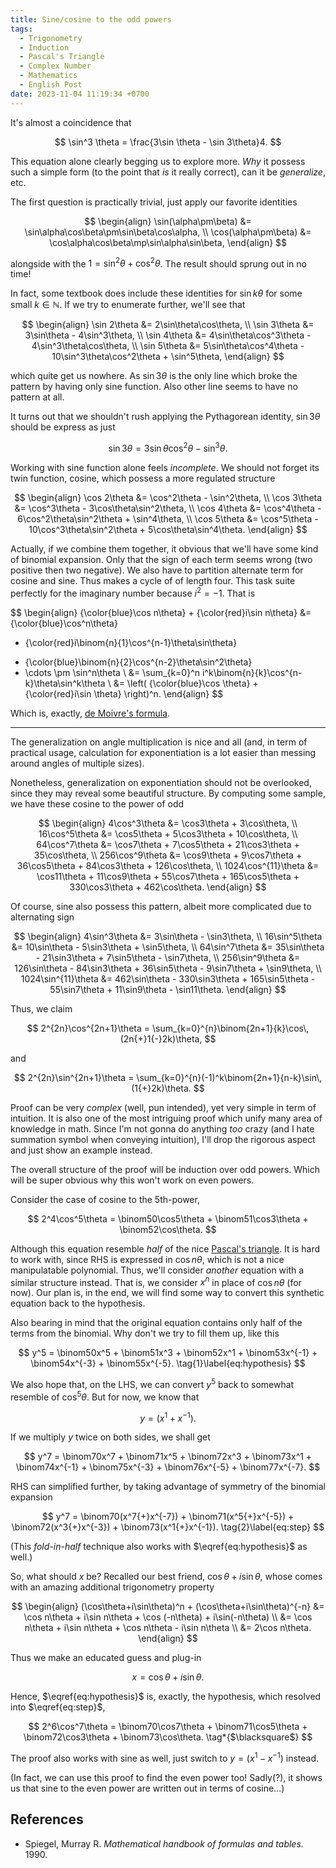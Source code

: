 ```yaml
---
title: Sine/cosine to the odd powers
tags:
  - Trigonometry
  - Induction
  - Pascal's Triangle
  - Complex Number
  - Mathematics
  - English Post
date: 2023-11-04 11:19:34 +0700
---
```


It's almost a coincidence that

$$
\sin^3 \theta = \frac{3\sin \theta - \sin 3\theta}4.
$$

This equation alone clearly begging us to explore more. *Why* it possess such a simple form (to the point that *is* it really correct), can it be *generalize*, etc.

The first question is practically trivial, just apply our favorite identities

$$
\begin{align}
\sin(\alpha\pm\beta) &= \sin\alpha\cos\beta\pm\sin\beta\cos\alpha, \\
\cos(\alpha\pm\beta) &= \cos\alpha\cos\beta\mp\sin\alpha\sin\beta,
\end{align}
$$

alongside with the $1 = \sin^2\theta + \cos^2\theta$. The result should sprung out in no time!

In fact, some textbook does include these identities for $\sin k\theta$ for some small $k\in\mathbb{N}$. If we try to enumerate further, we'll see that

$$
\begin{align}
\sin 2\theta &= 2\sin\theta\cos\theta, \\
\sin 3\theta &= 3\sin\theta - 4\sin^3\theta, \\
\sin 4\theta &= 4\sin\theta\cos^3\theta - 4\sin^3\theta\cos\theta, \\
\sin 5\theta &= 5\sin\theta\cos^4\theta - 10\sin^3\theta\cos^2\theta + \sin^5\theta,
\end{align}
$$

which quite get us nowhere. As $\sin3\theta$ is the only line which broke the pattern by having only sine function. Also other line seems to have no pattern at all.

It turns out that we shouldn't rush applying the Pythagorean identity, $\sin3\theta$ should be express as just

$$
\sin 3\theta = 3\sin\theta\cos^2\theta - \sin^3\theta.
$$

Working with sine function alone feels *incomplete*. We should not forget its twin function, cosine, which possess a more regulated structure

$$
\begin{align}
\cos 2\theta &= \cos^2\theta - \sin^2\theta, \\
\cos 3\theta &= \cos^3\theta - 3\cos\theta\sin^2\theta, \\
\cos 4\theta &= \cos^4\theta - 6\cos^2\theta\sin^2\theta + \sin^4\theta, \\
\cos 5\theta &= \cos^5\theta - 10\cos^3\theta\sin^2\theta + 5\cos\theta\sin^4\theta.
\end{align}
$$

Actually, if we combine them together, it obvious that we'll have some kind of binomial expansion. Only that the sign of each term seems wrong (two positive then two negative). We also have to partition alternate term for cosine and sine. Thus makes a cycle of of length four. This task suite perfectly for the imaginary number because $i^2=-1$. That is

$$
\begin{align}
{\color{blue}\cos n\theta} + {\color{red}i\sin n\theta}
&= {\color{blue}\cos^n\theta}
 + {\color{red}i\binom{n}{1}\cos^{n-1}\theta\sin\theta}
 - {\color{blue}\binom{n}{2}\cos^{n-2}\theta\sin^2\theta}
 - \cdots
\pm \sin^n\theta \\
&= \sum_{k=0}^n i^k\binom{n}{k}\cos^{n-k}\theta\sin^k\theta \\
&= \left( {\color{blue}\cos \theta} + {\color{red}i\sin \theta} \right)^n.
\end{align}
$$

Which is, exactly, [de Moivre's formula][].

---

The generalization on angle multiplication is nice and all (and, in term of practical usage, calculation for exponentiation is a lot easier than messing around angles of multiple sizes).

Nonetheless, generalization on exponentiation should not be overlooked, since they may reveal some beautiful structure. By computing some sample, we have these cosine to the power of odd

$$
\begin{align}
4\cos^3\theta &= \cos3\theta + 3\cos\theta, \\
16\cos^5\theta &= \cos5\theta + 5\cos3\theta + 10\cos\theta, \\
64\cos^7\theta &= \cos7\theta + 7\cos5\theta + 21\cos3\theta + 35\cos\theta, \\
256\cos^9\theta &= \cos9\theta + 9\cos7\theta + 36\cos5\theta + 84\cos3\theta + 126\cos\theta, \\
1024\cos^{11}\theta &= \cos11\theta + 11\cos9\theta + 55\cos7\theta + 165\cos5\theta + 330\cos3\theta + 462\cos\theta.
\end{align}
$$

Of course, sine also possess this pattern, albeit more complicated due to alternating sign

$$
\begin{align}
4\sin^3\theta &= 3\sin\theta - \sin3\theta, \\
16\sin^5\theta &= 10\sin\theta - 5\sin3\theta + \sin5\theta, \\
64\sin^7\theta &= 35\sin\theta - 21\sin3\theta + 7\sin5\theta - \sin7\theta, \\
256\sin^9\theta &= 126\sin\theta - 84\sin3\theta + 36\sin5\theta - 9\sin7\theta + \sin9\theta, \\
1024\sin^{11}\theta &= 462\sin\theta - 330\sin3\theta + 165\sin5\theta - 55\sin7\theta + 11\sin9\theta - \sin11\theta.
\end{align}
$$

Thus, we claim

$$
2^{2n}\cos^{2n+1}\theta = \sum_{k=0}^{n}\binom{2n+1}{k}\cos\,(2n{+}1{-}2k)\theta,
$$

and

$$
2^{2n}\sin^{2n+1}\theta = \sum_{k=0}^{n}(-1)^k\binom{2n+1}{n-k}\sin\,(1{+}2k)\theta.
$$

Proof can be very *complex* (well, pun intended), yet very simple in term of intuition. It is also one of the most intriguing proof which unify many area of knowledge in math. Since I'm not gonna do anything *too* crazy (and I hate summation symbol when conveying intuition), I'll drop the rigorous aspect and just show an example instead.

The overall structure of the proof will be induction over odd powers. Which will be super obvious why this won't work on even powers.

Consider the case of cosine to the 5th-power,

$$
2^4\cos^5\theta = \binom50\cos5\theta + \binom51\cos3\theta + \binom52\cos\theta.
$$

Although this equation resemble *half* of the nice [Pascal's triangle][]. It is hard to work with, since RHS is expressed in $\cos n\theta$, which is not a nice manipulatable polynomial. Thus, we'll consider *another* equation with a similar structure instead. That is, we consider $x^n$ in place of $\cos n\theta$ (for now). Our plan is, in the end, we will find some way to convert this synthetic equation back to the hypothesis.

Also bearing in mind that the original equation contains only half of the terms from the binomial. Why don't we try to fill them up, like this

$$
y^5 = \binom50x^5 + \binom51x^3 + \binom52x^1 + \binom53x^{-1} + \binom54x^{-3} + \binom55x^{-5}.
\tag{1}\label{eq:hypothesis}
$$

We also hope that, on the LHS, we can convert $y^5$ back to somewhat resemble of $\cos^5\theta$. But for now, we know that

$$
y = (x^1+x^{-1}).
$$

If we multiply $y$ twice on both sides, we shall get

$$
y^7 = \binom70x^7 + \binom71x^5 + \binom72x^3 + \binom73x^1 + \binom74x^{-1} + \binom75x^{-3} + \binom76x^{-5} + \binom77x^{-7}.
$$

RHS can simplified further, by taking advantage of symmetry of the binomial expansion

$$
y^7 = \binom70(x^7{+}x^{-7}) + \binom71(x^5{+}x^{-5}) + \binom72(x^3{+}x^{-3}) + \binom73(x^1{+}x^{-1}).
\tag{2}\label{eq:step}
$$

(This *fold-in-half* technique also works with $\eqref{eq:hypothesis}$ as well.)

So, what should $x$ be? Recalled our best friend, $\cos\theta+i\sin\theta$, whose comes with an amazing additional trigonometry property

$$
\begin{align}
(\cos\theta+i\sin\theta)^n + (\cos\theta+i\sin\theta)^{-n}
&= \cos n\theta + i\sin n\theta + \cos (-n\theta) + i\sin(-n\theta) \\
&= \cos n\theta + i\sin n\theta + \cos n\theta - i\sin n\theta \\
&= 2\cos n\theta.
\end{align}
$$

Thus we make an educated guess and plug-in

$$
x = \cos\theta + i\sin\theta.
$$

Hence, $\eqref{eq:hypothesis}$ is, exactly, the hypothesis, which resolved into $\eqref{eq:step}$,

$$
2^6\cos^7\theta = \binom70\cos7\theta + \binom71\cos5\theta + \binom72\cos3\theta + \binom73\cos\theta.
\tag*{$\blacksquare$}
$$

The proof also works with sine as well, just switch to $y=(x^1-x^{-1})$ instead.

(In fact, we can use this proof to find the even power too! Sadly(?), it shows us that sine to the even power are written out in terms of cosine...)


## References

- Spiegel, Murray R. *Mathematical handbook of formulas and tables*. 1990.



[de Moivre's formula]: //en.wikipedia.org/wiki/De_Moivre%27s_formula
[Pascal's Triangle]: //en.wikipedia.org/wiki/Pascal%27s_triangle
